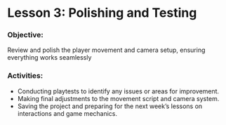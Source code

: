 # Lesson 3: Polishing and Testing
### Objective:
Review and polish the player movement and camera setup, ensuring everything works seamlessly
### Activities:
* Conducting playtests to identify any issues or areas for improvement.
* Making final adjustments to the movement script and camera system.
* Saving the project and preparing for the next week’s lessons on interactions and game mechanics.